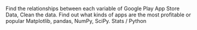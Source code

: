 Find the relationships between each variable of Google Play App Store Data, Clean the data. Find out what kinds of apps are the most profitable or popular
Matplotlib, pandas, NumPy, SciPy. Stats / Python
